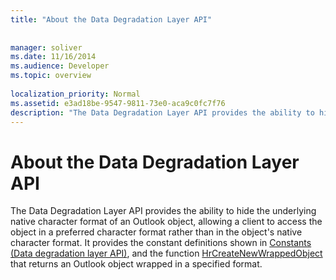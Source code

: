 ```yaml
---
title: "About the Data Degradation Layer API"
 
 
manager: soliver
ms.date: 11/16/2014
ms.audience: Developer
ms.topic: overview
 
localization_priority: Normal
ms.assetid: e3ad18be-9547-9811-73e0-aca9c0fc7f76
description: "The Data Degradation Layer API provides the ability to hide the underlying native character format of an Outlook object, allowing a client to access the object in a preferred character format rather than in the object's native character format. It provides the constant definitions shown in Constants (Data degradation layer API), and the function HrCreateNewWrappedObject that returns an Outlook object wrapped in a specified format."
---
```


# About the Data Degradation Layer API

The Data Degradation Layer API provides the ability to hide the underlying native character format of an Outlook object, allowing a client to access the object in a preferred character format rather than in the object's native character format. It provides the constant definitions shown in [Constants (Data degradation layer API)](constants-data-degradation-layer-api.md), and the function [HrCreateNewWrappedObject](hrcreatenewwrappedobject.md) that returns an Outlook object wrapped in a specified format. 
  

